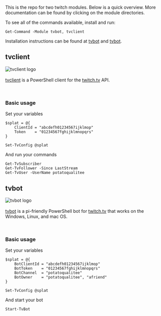 This is the repo for two twitch modules. Below is a quick overview. More documentation can be found by clicking on the module directories.

To see all of the commands available, install and run:

```
Get-Command -Module tvbot, tvclient
```

Installation instructions can be found at [tvbot](https://github.com/potatoqualitee/twitch/blob/main/tvclient/) and [tvbot](https://github.com/potatoqualitee/twitch/blob/main/tvclient/).

## tvclient

<img align="left" src="https://github.com/potatoqualitee/twitch/blob/main/tvclient/icon.png?raw=true" alt="tvclient logo">  <br/></br>[tvclient](https://github.com/potatoqualitee/twitch/blob/main/tvclient/) is a PowerShell client for the [twitch.tv](https://twitch.tv) API.
<p>&nbsp;</p>

### Basic usage

Set your variables
```
$splat = @{
    ClientId = "abcdefh01234567ijklmop"
    Token    = "01234567fghijklmnopqrs"
}

Set-TvConfig @splat
```

And run your commands
```
Get-TvSubscriber
Get-TvFollower -Since LastStream
Get-TvUser -UserName potatoqualitee
```

## tvbot

<img align="left" src="https://github.com/potatoqualitee/twitch/blob/main/tvbot/icon.png?raw=true" alt="tvbot logo">  <br/></br>[tvbot](https://github.com/potatoqualitee/twitch/blob/main/tvbot/) is a pi-friendly PowerShell bot for [twitch.tv](https://twitch.tv) that works on the Windows, Linux, and mac OS.
<p>&nbsp;</p>

### Basic usage

Set your variables

```
$splat = @{
    BotClientId = "abcdefh01234567ijklmop"
    BotToken    = "01234567fghijklmnopqrs"
    BotChannel  = "potatoqualitee"
    BotOwner    = "potatoqualitee", "afriend"
}

Set-TvConfig @splat
```

And start your bot

```
Start-TvBot
```
